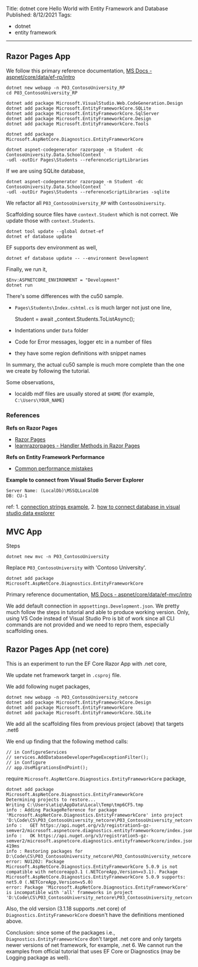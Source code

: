 Title: dotnet core Hello World with Entity Framework and Database
Published: 8/12/2021
Tags:
  - dotnet
  - entity framework
---

## Razor Pages App
We follow this primary reference documentation, [MS Docs - aspnet/core/data/ef-rp/intro](https://docs.microsoft.com/en-us/aspnet/core/data/ef-rp/intro)

    dotnet new webapp -n P03_ContosoUniversity_RP
    cd P03_ContosoUniversity_RP

    dotnet add package Microsoft.VisualStudio.Web.CodeGeneration.Design
    dotnet add package Microsoft.EntityFrameworkCore.SQLite
    dotnet add package Microsoft.EntityFrameworkCore.SqlServer
    dotnet add package Microsoft.EntityFrameworkCore.Design
    dotnet add package Microsoft.EntityFrameworkCore.Tools

    dotnet add package Microsoft.AspNetCore.Diagnostics.EntityFrameworkCore

    dotnet aspnet-codegenerator razorpage -m Student -dc ContosoUniversity.Data.SchoolContext `
    -udl -outDir Pages\Students --referenceScriptLibraries

If we are using SQLite database,

    dotnet aspnet-codegenerator razorpage -m Student -dc ContosoUniversity.Data.SchoolContext `
    -udl -outDir Pages\Students --referenceScriptLibraries -sqlite


We refactor all `P03_ContosoUniversity_RP` with `ContosoUniversity`.

Scaffolding source files have `context.Student` which is not correct. We update those with `context.Students`.

    dotnet tool update --global dotnet-ef
    dotnet ef database update

EF supports dev environment as well,

    dotnet ef database update -- --environment Development

Finally, we run it,

    $Env:ASPNETCORE_ENVIRONMENT = "Development"
    dotnet run

There's some differences with the cu50 sample.
- `Pages\Students\Index.cshtml.cs` is much larger not just one line,

    Student = await _context.Students.ToListAsync();

- Indentations under `Data` folder
- Code for Error messages, logger etc in a number of files
- they have some region definitions with snippet names

In summary, the actual cu50 sample is much more complete than the one we create by following the tutorial.

Some observations,
- localdb mdf files are usually stored at `$HOME` (for example, `C:\Users\YOUR_NAME`)

### References
**Refs on Razor Pages**
- [Razor Pages](https://docs.microsoft.com/en-us/aspnet/core/razor-pages)
- [learnrazorpages - Handler Methods in Razor Pages](https://www.learnrazorpages.com/razor-pages/handler-methods)

**Refs on Entity Framework Performance**
- [Common performance mistakes](https://medium.com/swlh/entity-framework-common-performance-mistakes-cdb8861cf0e7)


**Example to connect from Visual Studio Server Explorer**

    Server Name: (LocalDb)\MSSQLLocalDB
    DB: CU-1

ref: 1. [connection strings example](https://docs.microsoft.com/en-us/aspnet/mvc/overview/getting-started/introduction/creating-a-connection-string), 2. [how to connect database in visual studio data explorer](https://stackoverflow.com/questions/21563940/how-to-connect-to-localdb-in-visual-studio-server-explorer)


## MVC App
Steps

    dotnet new mvc -n P03_ContosoUniversity

Replace `P03_ContosoUniversity` with 'Contoso University'.

    dotnet add package Microsoft.AspNetCore.Diagnostics.EntityFrameworkCore

Primary reference documentation, [MS Docs - aspnet/core/data/ef-mvc/intro](https://docs.microsoft.com/en-us/aspnet/core/data/ef-mvc/intro)

We add default connection in `appsettings.Development.json`. We pretty much follow the steps in tutorial and able to produce working version. Only, using VS Code instead of Visual Studio Pro is bit of work since all CLI commands are not provided and we need to repro them, especially scaffolding ones.

## Razor Pages App (net core)
This is an experiment to run the EF Core Razor App with .net core,

We update net framework target in `.csproj` file.

We add following nuget packages,

    dotnet new webapp -n P03_ContosoUniversity_netcore
    dotnet add package Microsoft.EntityFrameworkCore.Design
    dotnet add package Microsoft.EntityFrameworkCore
    dotnet add package Microsoft.EntityFrameworkCore.SQLite


We add all the scaffolding files from previous project (above) that targets .net6

We end up finding that the following method calls:

    // in ConfigureServices
    // services.AddDatabaseDeveloperPageExceptionFilter();
    // in Configure
    // app.UseMigrationsEndPoint();

require `Microsoft.AspNetCore.Diagnostics.EntityFrameworkCore` package,

    dotnet add package Microsoft.AspNetCore.Diagnostics.EntityFrameworkCore
    Determining projects to restore...
    Writing C:\Users\atiq\AppData\Local\Temp\tmp6CF5.tmp
    info : Adding PackageReference for package 'Microsoft.AspNetCore.Diagnostics.EntityFrameworkCore' into project 'D:\Code\CS\P03_ContosoUniversity_netcore\P03_ContosoUniversity_netcore.csproj'.
    info :   GET https://api.nuget.org/v3/registration5-gz-semver2/microsoft.aspnetcore.diagnostics.entityframeworkcore/index.json
    info :   OK https://api.nuget.org/v3/registration5-gz-semver2/microsoft.aspnetcore.diagnostics.entityframeworkcore/index.json 419ms
    info : Restoring packages for D:\Code\CS\P03_ContosoUniversity_netcore\P03_ContosoUniversity_netcore.csproj...
    error: NU1202: Package Microsoft.AspNetCore.Diagnostics.EntityFrameworkCore 5.0.9 is not compatible with netcoreapp3.1 (.NETCoreApp,Version=v3.1). Package Microsoft.AspNetCore.Diagnostics.EntityFrameworkCore 5.0.9 supports: net5.0 (.NETCoreApp,Version=v5.0)
    error: Package 'Microsoft.AspNetCore.Diagnostics.EntityFrameworkCore' is incompatible with 'all' frameworks in project 'D:\Code\CS\P03_ContosoUniversity_netcore\P03_ContosoUniversity_netcore.csproj'

Also, the old version (3.1.18 supports .net core) of `Diagnostics.EntityFrameworkCore` doesn't have the definitions mentioned above.

Conclusion: since some of the packages i.e., `Diagnostics.EntityFrameworkCore` don't target .net core and only targets newer versions of net framework, for example, .net 6. We cannot run the examples from official tutorial that uses EF Core or Diagnostics (may be Logging package as well).